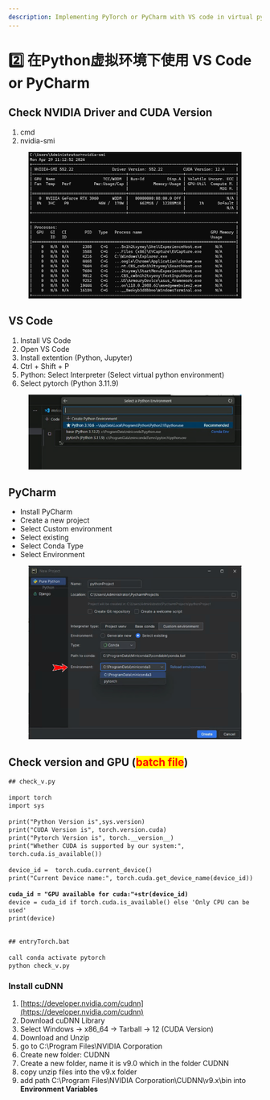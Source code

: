 ```yaml
---
description: Implementing PyTorch or PyCharm with VS code in virtual python environment
---
```


# 2️⃣ 在Python虚拟环境下使用 VS Code or PyCharm

## Check NVIDIA Driver and CUDA Version&#x20;

1. cmd
2. nvidia-smi

<figure><img src="../../../.gitbook/assets/image (19).png" alt=""><figcaption></figcaption></figure>

## VS Code

1. Install VS Code
2. Open VS Code
3. Install extention (Python, Jupyter)&#x20;
4. Ctrl + Shift + P
5. Python: Select Interpreter  (Select virtual python environment)
6. Select pytorch (Python 3.11.9)

<figure><img src="../../../.gitbook/assets/image (7).png" alt=""><figcaption></figcaption></figure>

## PyCharm

* Install PyCharm
* Create a new project
* Select Custom environment
* Select existing
* Select Conda Type
* Select Environment

<figure><img src="../../../.gitbook/assets/image (18).png" alt=""><figcaption></figcaption></figure>

## Check version and GPU (<mark style="color:red;">batch file</mark>)

<pre><code>## check_v.py

import torch
import sys

print("Python Version is",sys.version)
print("CUDA Version is", torch.version.cuda)
print("Pytorch Version is", torch.__version__)
print("Whether CUDA is supported by our system:", torch.cuda.is_available())

device_id =  torch.cuda.current_device()
print("Current Device name:", torch.cuda.get_device_name(device_id))

<strong>cuda_id = "GPU available for cuda:"+str(device_id)
</strong>device = cuda_id if torch.cuda.is_available() else 'Only CPU can be used'
print(device)

</code></pre>

```
## entryTorch.bat

call conda activate pytorch
python check_v.py
```



### Install cuDNN

1. [https://developer.nvidia.com/cudnn](https://developer.nvidia.com/cudnn)
2. Download cuDNN Library
3. Select Windows -> x86\_64 -> Tarball -> 12 (CUDA  Version)
4. Download and Unzip
5. go to C:\Program Files\NVIDIA Corporation
6. Create new folder: CUDNN
7. Create a new folder, name it is v9.0 which in the folder CUDNN
8. copy unzip files into the v9.x folder
9. add path C:\Program Files\NVIDIA Corporation\CUDNN\v9.x\bin into **Environment Variables**
